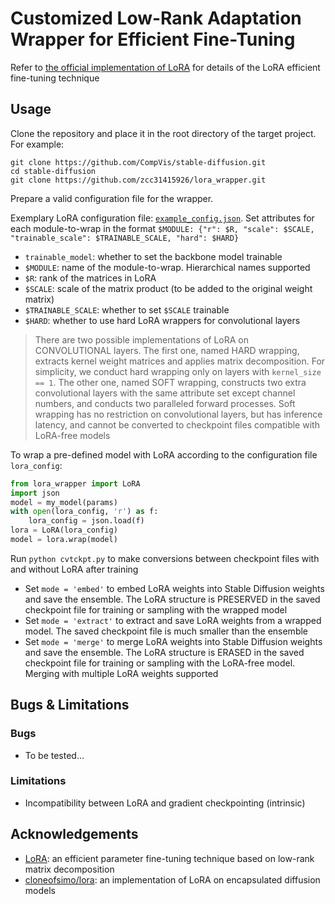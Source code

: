 # Customized Low-Rank Adaptation Wrapper for Efficient Fine-Tuning

Refer to [the official implementation of LoRA](https://github.com/microsoft/LoRA) for details of the LoRA efficient fine-tuning technique

## Usage

Clone the repository and place it in the root directory of the target project. For example:
```
git clone https://github.com/CompVis/stable-diffusion.git
cd stable-diffusion
git clone https://github.com/zcc31415926/lora_wrapper.git
```

Prepare a valid configuration file for the wrapper.

Exemplary LoRA configuration file: [`example_config.json`](example_config.json). Set attributes for each module-to-wrap in the format `$MODULE: {"r": $R, "scale": $SCALE, "trainable_scale": $TRAINABLE_SCALE, "hard": $HARD}`
- `trainable_model`: whether to set the backbone model trainable
- `$MODULE`: name of the module-to-wrap. Hierarchical names supported
- `$R`: rank of the matrices in LoRA
- `$SCALE`: scale of the matrix product (to be added to the original weight matrix)
- `$TRAINABLE_SCALE`: whether to set `$SCALE` trainable
- `$HARD`: whether to use hard LoRA wrappers for convolutional layers
> There are two possible implementations of LoRA on CONVOLUTIONAL layers. The first one, named HARD wrapping, extracts kernel weight matrices and applies matrix decomposition. For simplicity, we conduct hard wrapping only on layers with `kernel_size == 1`. The other one, named SOFT wrapping, constructs two extra convolutional layers with the same attribute set except channel numbers, and conducts two paralleled forward processes. Soft wrapping has no restriction on convolutional layers, but has inference latency, and cannot be converted to checkpoint files compatible with LoRA-free models

To wrap a pre-defined model with LoRA according to the configuration file `lora_config`:
```python
from lora_wrapper import LoRA
import json
model = my_model(params)
with open(lora_config, 'r') as f:
    lora_config = json.load(f)
lora = LoRA(lora_config)
model = lora.wrap(model)
```

Run `python cvtckpt.py` to make conversions between checkpoint files with and without LoRA after training
- Set `mode = 'embed'` to embed LoRA weights into Stable Diffusion weights and save the ensemble. The LoRA structure is PRESERVED in the saved checkpoint file for training or sampling with the wrapped model
- Set `mode = 'extract'` to extract and save LoRA weights from a wrapped model. The saved checkpoint file is much smaller than the ensemble
- Set `mode = 'merge'` to merge LoRA weights into Stable Diffusion weights and save the ensemble. The LoRA structure is ERASED in the saved checkpoint file for training or sampling with the LoRA-free model. Merging with multiple LoRA weights supported

## Bugs & Limitations

### Bugs

- To be tested...

### Limitations

- Incompatibility between LoRA and gradient checkpointing (intrinsic)

## Acknowledgements

- [LoRA](https://github.com/microsoft/LoRA): an efficient parameter fine-tuning technique based on low-rank matrix decomposition
- [cloneofsimo/lora](https://github.com/cloneofsimo/lora): an implementation of LoRA on encapsulated diffusion models

